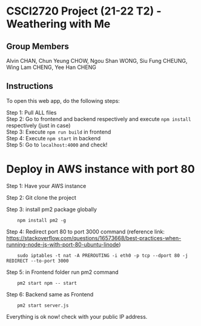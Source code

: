 # CSCI2720 Project (21-22 T2) - Weathering with Me

## Group Members

Alvin CHAN,
Chun Yeung CHOW,
Ngou Shan WONG,
Siu Fung CHEUNG,
Wing Lam CHENG,
Yee Han CHENG

## Instructions
To open this web app, do the following steps: 

Step 1: Pull ALL files  
Step 2: Go to frontend and backend respectively and execute `npm install` respectively (just in case)  
Step 3: Execute `npm run build` in frontend  
Step 4: Execute `npm start` in backend  
Step 5: Go to `localhost:4000` and check!  


# Deploy in AWS instance with port 80

Step 1: Have your AWS instance

Step 2: Git clone the project

Step 3: install pm2 package globally

        npm install pm2 -g
        
Step 4: Redirect port 80 to port 3000 command (reference link: https://stackoverflow.com/questions/16573668/best-practices-when-running-node-js-with-port-80-ubuntu-linode)

        sudo iptables -t nat -A PREROUTING -i eth0 -p tcp --dport 80 -j REDIRECT --to-port 3000
        
        
Step 5: in Frontend folder run pm2 command 

        pm2 start npm -- start
        
Step 6: Backend same as Frontend

        pm2 start server.js

Everything is ok now! check with your public IP address.
        
